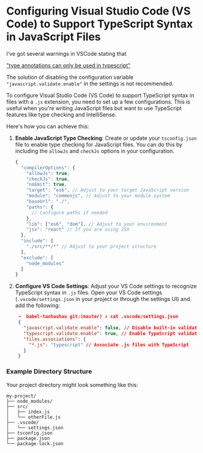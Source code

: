 # Configuring Visual Studio Code (VS Code) to Support TypeScript Syntax in JavaScript Files

I've got several warnings in VSCode stating that 

["type annotations can only be used in typescript"](https://stackoverflow.com/questions/48859169/error-types-can-only-be-used-in-a-ts-file-visual-studio-code-using-ts-che)

The solution of  disabling the configuration variable `"javascript.validate.enable"` in the settings is not recommended.

To configure Visual Studio Code (VS Code) to support TypeScript syntax in files with a `.js` extension, you need to set up a few configurations. This is useful when you're writing JavaScript files but want to use TypeScript features like type checking and IntelliSense.

Here's how you can achieve this:


1. **Enable JavaScript Type Checking**:
   Create or update your `tsconfig.json` file to enable type checking for JavaScript files. You can do this by including the `allowJs` and `checkJs` options in your configuration.

   ```js
   {
     "compilerOptions": {
       "allowJs": true,
       "checkJs": true,
       "noEmit": true,
       "target": "es6", // Adjust to your target JavaScript version
       "module": "commonjs", // Adjust to your module system
       "baseUrl": "./",
       "paths": {
         // Configure paths if needed
       },
       "lib": ["es6", "dom"], // Adjust to your environment
       "jsx": "react" // If you are using JSX
     },
     "include": [
       "./src/**/*" // Adjust to your project structure
     ],
     "exclude": [
       "node_modules"
     ]
   }
   ```

2. **Configure VS Code Settings**:
   Adjust your VS Code settings to recognize TypeScript syntax in `.js` files. Open your VS Code settings (`.vscode/settings.json` in your project or through the settings UI) and add the following:

   ```json
    ➜  babel-tanhauhau git:(master) ✗ cat .vscode/settings.json 
    {
      "javascript.validate.enable": false, // Disable built-in validation
      "typescript.validate.enable": true, // Enable TypeScript validation
      "files.associations": {
        "*.js": "typescript" // Associate .js files with TypeScript
      }
    }
   ```

### Example Directory Structure

Your project directory might look something like this:

```
my-project/
├── node_modules/
├── src/
│   ├── index.js
│   └── otherFile.js
├── .vscode/
│   └── settings.json
├── tsconfig.json
├── package.json
└── package-lock.json
```

